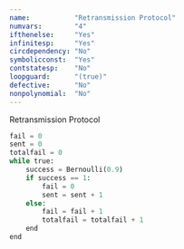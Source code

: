 ```yaml
---
name:           "Retransmission Protocol"
numvars:        "4"
ifthenelse:     "Yes"
infinitesp:     "Yes"
circdependency: "No"
symbolicconst:  "Yes"
contstatesp:    "No"
loopguard:      "(true)"
defective:      "No"
nonpolynomial:  "No"
---
```


Retransmission Protocol

```python
fail = 0
sent = 0
totalfail = 0
while true:
    success = Bernoulli(0.9)
    if success == 1:
        fail = 0
        sent = sent + 1
    else:
        fail = fail + 1
        totalfail = totalfail + 1
    end
end
```
